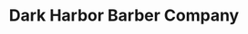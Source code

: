 ---
title: "Dark Harbor Barber Company"
url: /waldoboro/dark-harbor-barber-company/
shop: hairdresser
---